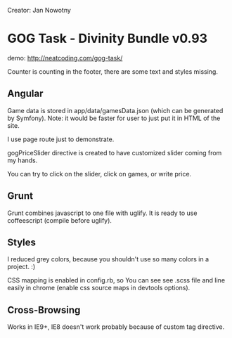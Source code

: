 Creator: Jan Nowotny

<h1>GOG Task - Divinity Bundle v0.93</h1>

demo: http://neatcoding.com/gog-task/

Counter is counting in the footer, there are some text and styles missing.


<h2>Angular</h2>

Game data is stored in app/data/gamesData.json (which can be generated by Symfony).
Note: it would be faster for user to just put it in HTML of the site.

I use page route just to demonstrate.

gogPriceSlider directive is created to have customized slider coming from my hands.

You can try to click on the slider, click on games, or write price.


<h2>Grunt</h2>

Grunt combines javascript to one file with uglify.
It is ready to use coffeescript (compile before uglify).


<h2>Styles</h2>

I reduced grey colors, because you shouldn't use so many colors in a project. :)

CSS mapping is enabled in config.rb, so You can see see .scss file and line easily in chrome (enable css source maps in devtools options).


<h2>Cross-Browsing</h2>

Works in IE9+, IE8 doesn't work probably because of custom tag directive.
